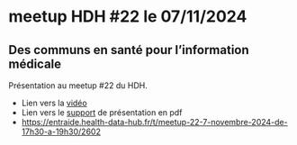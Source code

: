 # meetup HDH #22 le 07/11/2024

## Des communs en santé pour l’information médicale

Présentation au meetup #22 du HDH.

- Lien vers la [vidéo](https://www.youtube.com/watch?v=0H4aM_J__Dk&t=1650s)
- Lien vers le [support](https://guillaumepressiat.github.io/meetup-hdh-22--2024/pmeasyr-pypmsi-2024-11-07-fin.pdf) de présentation en pdf
- https://entraide.health-data-hub.fr/t/meetup-22-7-novembre-2024-de-17h30-a-19h30/2602

